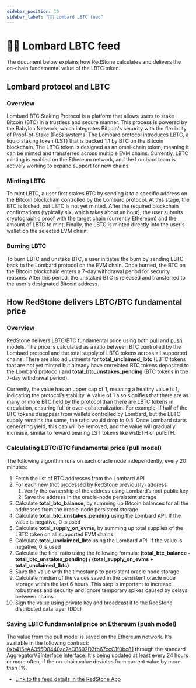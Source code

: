 ```yaml
---
sidebar_position: 10
sidebar_label: "⛓️‍💥 Lombard LBTC feed"
---
```


# ⛓️‍💥 Lombard LBTC feed

The document below explains how RedStone calculates and delivers the on-chain fundamental value of the LBTC token.

## Lombard protocol and LBTC

### Overview

Lombard BTC Staking Protocol is a platform that allows users to stake Bitcoin (BTC) in a trustless and secure manner. This process is powered by the Babylon Network, which integrates Bitcoin's security with the flexibility of Proof-of-Stake (PoS) systems. The Lombard protocol introduces LBTC, a liquid staking token (LST) that is backed 1:1 by BTC on the Bitcoin blockchain. The LBTC token is designed as an omni-chain token, meaning it can be minted and transferred across multiple EVM chains. Currently, LBTC minting is enabled on the Ethereum network, and the Lombard team is actively working to expand support for new chains.

### Minting LBTC

To mint LBTC, a user first stakes BTC by sending it to a specific address on the Bitcoin blockchain controlled by the Lombard protocol. At this stage, the BTC is locked, but LBTC is not yet minted. After the required blockchain confirmations (typically six, which takes about an hour), the user submits cryptographic proof with the target chain (currently Ethereum) and the amount of LBTC to mint. Finally, the LBTC is minted directly into the user's wallet on the selected EVM chain.

### Burning LBTC

To burn LBTC and unstake BTC, a user initiates the burn by sending LBTC back to the Lombard protocol on the EVM chain. Once burned, the BTC on the Bitcoin blockchain enters a 7-day withdrawal period for security reasons. After this period, the unstaked BTC is released and transferred to the user's designated Bitcoin address​.

## How RedStone delivers LBTC/BTC fundamental price

### Overview

RedStone delivers LBTC/BTC fundamental price using both [pull](./models/redstone-pull.mdx) and [push](./models/redstone-push.md) models. The price is calculated as a ratio between BTC controlled by the Lombard protocol and the total supply of LBTC tokens across all supported chains. There are also adjustments for **total_unclaimed_lbtc** (LBTC tokens that are not yet minted but already have correlated BTC tokens deposited to the Lombard protocol) and **total_btc_unstakes_pending** (BTC tokens in the 7-day withdrawal period).

Currently, the value has an upper cap of 1, meaning a healthy value is 1, indicating the protocol’s stability. A value of 1 also signifies that there are as many or more BTC held by the protocol than there are LBTC tokens in circulation, ensuring full or over-collateralization. For example, if half of the BTC tokens disappear from wallets controlled by Lombard, but the LBTC supply remains the same, the ratio would drop to 0.5. Once Lombard starts generating yield, this cap will be removed, and the value will gradually increase, similar to reward bearing LST tokens like wstETH or pufETH.

### Calculating LBTC/BTC fundamental price (pull model)

The following algorithm runs on each oracle node independently, every 20 minutes:

1. Fetch the list of BTC addresses from the Lombard API
1. For each new (not processed by RedStone previously) address
   1. Verify the ownership of the address using Lombard’s root public key
   1. Save the address in the oracle-node persistent storage
1. Calculate **total_btc_balance**, by summing up Bitcoin balances for all the addresses from the oracle-node persistent storage
1. Calculate **total_btc_unstakes_pending** using the Lombard API. If the value is negative, 0 is used
1. Calculate **total_supply_on_evms**, by summing up total supplies of the LBTC token on all supported EVM chains
1. Calculate **total_unclaimed_lbtc** using the Lombard API. If the value is negative, 0 is used
1. Calculate the final ratio using the following formula: **(total_btc_balance - total_btc_unstakes_pending) / (total_supply_on_evms + total_unclaimed_lbtc)**
1. Save the value with the timestamp to persistent oracle node storage
1. Calculate median of the values saved in the persistent oracle node storage within the last 6 hours. This step is important to increase robustness and security and ignore temporary spikes caused by delays between chains.
1. Sign the value using private key and broadcast it to the RedStone distributed data layer (DDL)

### Saving LBTC fundamental price on Ethereum (push model)

The value from the pull model is saved on the Ethereum network. It’s available in the following contract: [0xb415eAA355D8440ac7eCB602D3fb67ccC1f0bc81](https://etherscan.io/address/0xb415eAA355D8440ac7eCB602D3fb67ccC1f0bc81) through the standard AggregatorV3Interface interface. It's being updated at least every 24 hours or more often, if the on-chain value deviates from current value by more than 1%.

- [Link to the feed details in the RedStone App](https://app.redstone.finance/app/feeds/ethereum-mainnet/lbtc_fundamental/)
